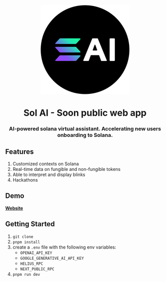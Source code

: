 <div align="center">
  
  ![Watch the demo](./public/sol-ai-logo.png)
  <h1>Sol AI - Soon public web app</h1>
  
  <h3>AI-powered solana virtual assistant. Accelerating new users onboarding to Solana.</h3>
</div>


## Features

1. Customized contexts on Solana
2. Real-time data on fungible and non-fungible tokens
3. Able to interpret and display blinks
4. Hackathons

## Demo

[**Website**](https://sol-ai.app/)

## Getting Started

1. `git clone`
2. `pnpm install`
3. create a `.env` file with the following env variables:
    - `OPENAI_API_KEY`
    - `GOOGLE_GENERATIVE_AI_API_KEY`
    - `HELIUS_RPC`
    - `NEXT_PUBLIC_RPC`
3. `pnpm run dev`

